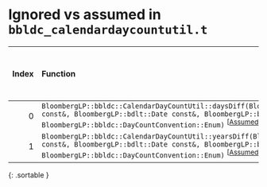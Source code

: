 # Ignored vs assumed in `bbldc_calendardaycountutil.t`

<script src="../sorttable.js"></script>

|   Index | Function                                                                                                                                                                                                                                                                             |   Difference in number of lines |   Function size difference in bytes |   Number of lines in assumed build | Number of bytes in assumed build   |   Number of lines in ignored build | Number of bytes in ignored build   |
|--------:|:-------------------------------------------------------------------------------------------------------------------------------------------------------------------------------------------------------------------------------------------------------------------------------------|--------------------------------:|------------------------------------:|-----------------------------------:|:-----------------------------------|-----------------------------------:|:-----------------------------------|
|       0 | `BloombergLP::bbldc::CalendarDayCountUtil::daysDiff(BloombergLP::bdlt::Date const&, BloombergLP::bdlt::Date const&, BloombergLP::bdlt::Calendar const&, BloombergLP::bbldc::DayCountConvention::Enum)` <sup>\[[Assumed](0-assume)\], \[[Ignored](0-none)\], \[[Diff](0-diff.html)\]  |                              -2 |                                 -16 |                                128 | 4,213,344                          |                                144 | 4,213,344                          |
|       1 | `BloombergLP::bbldc::CalendarDayCountUtil::yearsDiff(BloombergLP::bdlt::Date const&, BloombergLP::bdlt::Date const&, BloombergLP::bdlt::Calendar const&, BloombergLP::bbldc::DayCountConvention::Enum)` <sup>\[[Assumed](1-assume)\], \[[Ignored](1-none)\], \[[Diff](1-diff.html)\] |                              -4 |                                 -16 |                                144 | 4,213,488                          |                                160 | 4,213,504                          |
{: .sortable }
